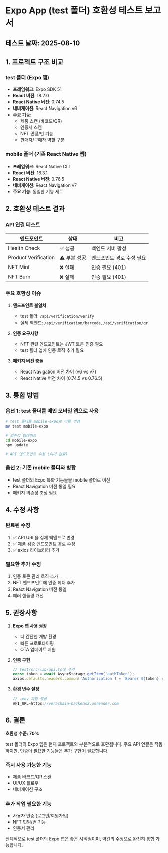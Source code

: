 # Expo App (test 폴더) 호환성 테스트 보고서

## 테스트 날짜: 2025-08-10

## 1. 프로젝트 구조 비교

### test 폴더 (Expo 앱)
- **프레임워크**: Expo SDK 51
- **React 버전**: 18.2.0
- **React Native 버전**: 0.74.5
- **네비게이션**: React Navigation v6
- **주요 기능**: 
  - 제품 스캔 (바코드/QR)
  - 인증서 스캔
  - NFT 민팅/번 기능
  - 판매자/구매자 역할 구분

### mobile 폴더 (기존 React Native 앱)
- **프레임워크**: React Native CLI
- **React 버전**: 18.3.1
- **React Native 버전**: 0.76.5
- **네비게이션**: React Navigation v7
- **주요 기능**: 동일한 기능 세트

## 2. 호환성 테스트 결과

### API 연결 테스트
| 엔드포인트 | 상태 | 비고 |
|-----------|------|------|
| Health Check | ✅ 성공 | 백엔드 서버 활성 |
| Product Verification | ⚠️ 부분 성공 | 엔드포인트 경로 수정 필요 |
| NFT Mint | ❌ 실패 | 인증 필요 (401) |
| NFT Burn | ❌ 실패 | 인증 필요 (401) |

### 주요 호환성 이슈

1. **엔드포인트 불일치**
   - test 폴더: `/api/verification/verify`
   - 실제 백엔드: `/api/verification/barcode`, `/api/verification/qr`

2. **인증 요구사항**
   - NFT 관련 엔드포인트는 JWT 토큰 인증 필요
   - test 폴더 앱에 인증 로직 추가 필요

3. **패키지 버전 충돌**
   - React Navigation 버전 차이 (v6 vs v7)
   - React Native 버전 차이 (0.74.5 vs 0.76.5)

## 3. 통합 방법

### 옵션 1: test 폴더를 메인 모바일 앱으로 사용
```bash
# test 폴더를 mobile-expo로 이름 변경
mv test mobile-expo

# 의존성 업데이트
cd mobile-expo
npm update

# API 엔드포인트 수정 (이미 완료)
```

### 옵션 2: 기존 mobile 폴더와 병합
- test 폴더의 Expo 특화 기능들을 mobile 폴더로 이전
- React Navigation 버전 통일 필요
- 패키지 의존성 조정 필요

## 4. 수정 사항

### 완료된 수정
1. ✅ API URL을 실제 백엔드로 변경
2. ✅ 제품 검증 엔드포인트 경로 수정
3. ✅ axios 라이브러리 추가

### 필요한 추가 수정
1. 인증 토큰 관리 로직 추가
2. NFT 엔드포인트에 인증 헤더 추가
3. React Navigation 버전 통일
4. 에러 핸들링 개선

## 5. 권장사항

1. **Expo 앱 사용 권장**
   - 더 간단한 개발 환경
   - 빠른 프로토타이핑
   - OTA 업데이트 지원

2. **인증 구현**
   ```typescript
   // test/src/lib/api.ts에 추가
   const token = await AsyncStorage.getItem('authToken');
   axios.defaults.headers.common['Authorization'] = `Bearer ${token}`;
   ```

3. **환경 변수 설정**
   ```javascript
   // .env 파일 생성
   API_URL=https://verachain-backend2.onrender.com
   ```

## 6. 결론

**호환성 수준: 70%**

test 폴더의 Expo 앱은 현재 프로젝트와 부분적으로 호환됩니다. 주요 API 연결은 작동하지만, 인증이 필요한 기능들은 추가 구현이 필요합니다. 

### 즉시 사용 가능한 기능
- 제품 바코드/QR 스캔
- UI/UX 플로우
- 네비게이션 구조

### 추가 작업 필요한 기능
- 사용자 인증 (로그인/회원가입)
- NFT 민팅/번 기능
- 인증서 관리

전체적으로 test 폴더의 Expo 앱은 좋은 시작점이며, 약간의 수정으로 완전히 통합 가능합니다.